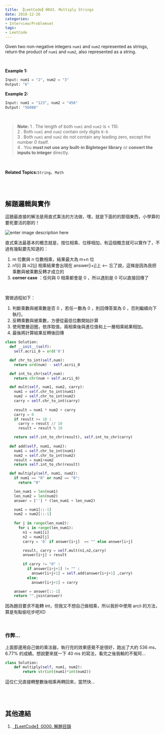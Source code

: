 ```yaml
---
title: 【LeetCode】0043. Multiply Strings
date: 2018-12-26
categories:
- Interview/Problemset
tags:
- LeetCode
--- 
```


Given two non-negative integers `num1` and `num2` represented as strings, return the product of `num1` and `num2`, also represented as a string.

<!--more-->
<br>

**Example 1:**
```python
Input: num1 = "2", num2 = "3"
Output: "6"
```

**Example 2:**
```python
Input: num1 = "123", num2 = "456"
Output: "56088"
```
<br>

> **Note:**
> 1 .  The length of both  `num1`  and  `num2`  is < 110. <br>
> 2 .  Both  `num1`  and  `num2`  contain only digits  `0-9`.  <br>
> 3 .  Both  `num1`  and  `num2` do not contain any leading zero, except the number 0 itself.  <br>
> 4 .  You  **must not use any built-in BigInteger library**  or  **convert the inputs to integer**  directly.  <br>

<br>

**Related Topics:**`String`、`Math`

<br><br>

## 解題邏輯與實作
這題最直接的解法是用直式乘法的方法做，嘿，就是下面的的那個東西，小學算的要死要活的那的！

![enter image description here](https://slidesplayer.com/slide/11174206/60/images/26/%E7%9B%B4%E5%BC%8F%E4%B9%98%E6%B3%95%E7%9A%84%E6%A6%82%E5%BF%B5.jpg)


直式乘法最基本的概念就是，按位相乘、位移相加，有這個概念就可以實作了，不過有幾點要先知道的：
1. m 位數與 n 位數相乘，結果最大為 m+n 位
2. n1[i] 與 n2[j] 相乘結果會出現在 answer[i+j]上 <-- 忘了說，這條是因為我把乘數與被乘數反轉才成立的
3. **corner case** ：任何與 0 相乘都會是 0 ，所以遇到是 0 可以直接回傳了

<br>

實做過程如下：
 1.  判斷乘數與被乘數是否 0 ，若任一數為 0 ，則回傳答案為 0 ，否則繼續向下執行。 
 2.  反轉乘數與被乘數，方便從最低位數開始計算
 3.  使用雙層迴圈，依序取值，兩相乘後與進位值和上一層相乘結果相加。
 4.  最後將計算結果反轉後回傳 

 
```python
class Solution:
  def __init__(self):
    self.acrii_0 = ord('0')

  def chr_to_int(self,num):
    return ord(num) - self.acrii_0

  def int_to_chr(self,num):
    return chr(num + self.acrii_0)

  def mult(self, num1, num2, carry):
    num1 = self.chr_to_int(num1)
    num2 = self.chr_to_int(num2)
    carry = self.chr_to_int(carry)
	
    result = num1 * num2 + carry
    carry = 0
    if result >= 10 :
      carry = result // 10
      result = result % 10

    return self.int_to_chr(result), self.int_to_chr(carry)
	
  def add(self, num1, num2):
    num1 = self.chr_to_int(num1)
    num2 = self.chr_to_int(num2)
    result = num1+num2
    return self.int_to_chr(result)

  def multiply(self, num1, num2):
    if num1 == "0" or num2 == "0":
      return "0"

    len_num1 = len(num1)
    len_num2 = len(num2)
    answer = [''] * (len_num1 + len_num2)

    num1 = num1[::-1]
    num2 = num2[::-1]
 
    for j in range(len_num2):
      for i in range(len_num1):
        n1 = num1[i]
        n2 = num2[j]
        carry = '0' if answer[i+j]  == "" else answer[i+j] 

        result, carry = self.mult(n1,n2,carry)
        answer[i+j] = result
		 
        if carry != "0" :
          if answer[i+j+1] != "" :
            answer[i+j+1] = self.add(answer[i+j+1] ,carry)
          else:
            answer[i+j+1] = carry

    answer = answer[::-1]	
    return "".join(answer)
```
因為題目要求不能轉 int，但我又不想自己做相乘，所以我折中使用 arcii 的方法，算是有點偷吃步吧XD


<br>

### 作弊...
上面那邊用自己做的乘法器，執行完的效果感覺不是很好，跑出了大約 536 ms、6.77% 的成績。想說要來就一下 40 ms 的寫法，看完之後我輸的不冤阿...

```python  
class Solution:  
	def multiply(self, num1, num2):
		return str(int(num1)*int(num2))
```
這位仁兄直接轉整數後相乘再轉回來，當然快...


<br><br>

## 其他連結
1. [【LeetCode】0000. 解題目錄](/LeetCode-0000-Contents/)